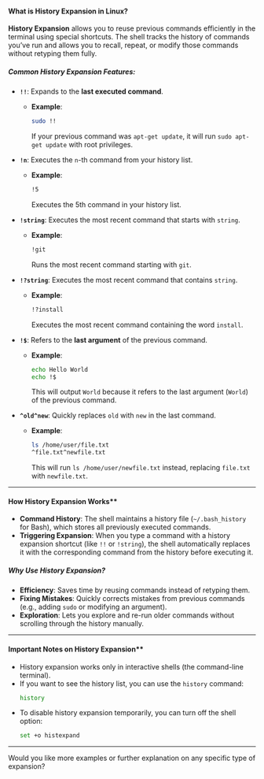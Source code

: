 #### What is History Expansion in Linux?
**History Expansion** allows you to reuse previous commands efficiently in the terminal using special shortcuts. The shell tracks the history of commands you’ve run and allows you to recall, repeat, or modify those commands without retyping them fully.

##### **Common History Expansion Features:**

- **`!!`**: Expands to the **last executed command**.
  - **Example**:
    ```bash
    sudo !!
    ```
    If your previous command was `apt-get update`, it will run `sudo apt-get update` with root privileges.

- **`!n`**: Executes the `n`-th command from your history list.
  - **Example**:
    ```bash
    !5
    ```
    Executes the 5th command in your history list.

- **`!string`**: Executes the most recent command that starts with `string`.
  - **Example**:
    ```bash
    !git
    ```
    Runs the most recent command starting with `git`.

- **`!?string`**: Executes the most recent command that contains `string`.
  - **Example**:
    ```bash
    !?install
    ```
    Executes the most recent command containing the word `install`.

- **`!$`**: Refers to the **last argument** of the previous command.
  - **Example**:
    ```bash
    echo Hello World
    echo !$
    ```
    This will output `World` because it refers to the last argument (`World`) of the previous command.

- **`^old^new`**: Quickly replaces `old` with `new` in the last command.
  - **Example**:
    ```bash
    ls /home/user/file.txt
    ^file.txt^newfile.txt
    ```
    This will run `ls /home/user/newfile.txt` instead, replacing `file.txt` with `newfile.txt`.

---

#### How History Expansion Works**
- **Command History**: The shell maintains a history file (`~/.bash_history` for Bash), which stores all previously executed commands.
- **Triggering Expansion**: When you type a command with a history expansion shortcut (like `!!` or `!string`), the shell automatically replaces it with the corresponding command from the history before executing it.
  
##### **Why Use History Expansion?**
- **Efficiency**: Saves time by reusing commands instead of retyping them.
- **Fixing Mistakes**: Quickly corrects mistakes from previous commands (e.g., adding `sudo` or modifying an argument).
- **Exploration**: Lets you explore and re-run older commands without scrolling through the history manually.

---

#### Important Notes on History Expansion**
- History expansion works only in interactive shells (the command-line terminal).
- If you want to see the history list, you can use the `history` command:
  ```bash
  history
  ```
- To disable history expansion temporarily, you can turn off the shell option:
  ```bash
  set +o histexpand
  ```

---

Would you like more examples or further explanation on any specific type of expansion?
